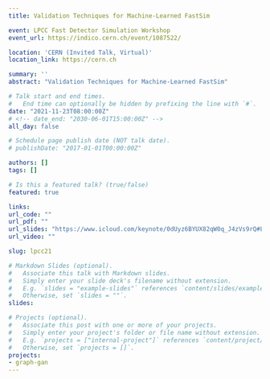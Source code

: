 ```yaml
---
title: Validation Techniques for Machine-Learned FastSim

event: LPCC Fast Detector Simulation Workshop
event_url: https://indico.cern.ch/event/1087522/

location: 'CERN (Invited Talk, Virtual)'
location_link: https://cern.ch

summary: ''
abstract: "Validation Techniques for Machine-Learned FastSim"

# Talk start and end times.
#   End time can optionally be hidden by prefixing the line with `#`.
date: "2021-11-23T08:00:00Z"
# <!-- date_end: "2030-06-01T15:00:00Z" -->
all_day: false

# Schedule page publish date (NOT talk date).
# publishDate: "2017-01-01T00:00:00Z"

authors: []
tags: []

# Is this a featured talk? (true/false)
featured: true

links:
url_code: ""
url_pdf: ""
url_slides: "https://www.icloud.com/keynote/0dUyz6BYUX82qW0q_J4zVs9rQ#LPCC_FastSim_Workshop_Validation_Techniques"
url_video: ""

slug: lpcc21

# Markdown Slides (optional).
#   Associate this talk with Markdown slides.
#   Simply enter your slide deck's filename without extension.
#   E.g. `slides = "example-slides"` references `content/slides/example-slides.md`.
#   Otherwise, set `slides = ""`.
slides:

# Projects (optional).
#   Associate this post with one or more of your projects.
#   Simply enter your project's folder or file name without extension.
#   E.g. `projects = ["internal-project"]` references `content/project/deep-learning/index.md`.
#   Otherwise, set `projects = []`.
projects:
- graph-gan
---
```

